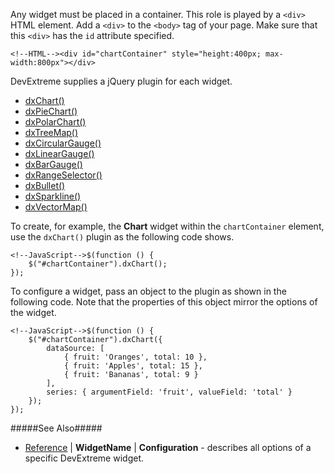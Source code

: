 Any widget must be placed in a container. This role is played by a `<div>` HTML element. Add a `<div>` to the `<body>` tag of your page. Make sure that this `<div>` has the `id` attribute specified.

    <!--HTML--><div id="chartContainer" style="height:400px; max-width:800px"></div>

DevExtreme supplies a jQuery plugin for each widget.

<ul style="font-size:14px">
  <li><a href="/Documentation/16_1/ApiReference/Data_Visualization_Widgets/dxChart/">dxChart()</a></li>
  <li><a href="/Documentation/16_1/ApiReference/Data_Visualization_Widgets/dxPieChart/">dxPieChart()</a></li>
  <li><a href="/Documentation/16_1/ApiReference/Data_Visualization_Widgets/dxPolarChart/">dxPolarChart()</a></li>
  <li><a href="/Documentation/16_1/ApiReference/Data_Visualization_Widgets/dxTreeMap/">dxTreeMap()</a></li>
  <li><a href="/Documentation/16_1/ApiReference/Data_Visualization_Widgets/dxCircularGauge/">dxCircularGauge()</a></li>
  <li><a href="/Documentation/16_1/ApiReference/Data_Visualization_Widgets/dxLinearGauge/">dxLinearGauge()</a></li>
  <li><a href="/Documentation/16_1/ApiReference/Data_Visualization_Widgets/dxBarGauge/">dxBarGauge()</a></li>
  <li><a href="/Documentation/16_1/ApiReference/Data_Visualization_Widgets/dxRangeSelector/">dxRangeSelector()</a></li>
  <li><a href="/Documentation/16_1/ApiReference/Data_Visualization_Widgets/dxBullet/">dxBullet()</a></li>
  <li><a href="/Documentation/16_1/ApiReference/Data_Visualization_Widgets/dxSparkline/">dxSparkline()</a></li>
  <li><a href="/Documentation/16_1/ApiReference/Data_Visualization_Widgets/dxVectorMap/">dxVectorMap()</a></li>
</ul>

To create, for example, the **Chart** widget within the `chartContainer` element, use the `dxChart()` plugin as the following code shows.

    <!--JavaScript-->$(function () {
		$("#chartContainer").dxChart();
	});

To configure a widget, pass an object to the plugin as shown in the following code. Note that the properties of this object mirror the options of the widget.

    <!--JavaScript-->$(function () {
		$("#chartContainer").dxChart({
			dataSource: [
                { fruit: 'Oranges', total: 10 },
                { fruit: 'Apples', total: 15 },
                { fruit: 'Bananas', total: 9 }
			],
			series: { argumentField: 'fruit', valueField: 'total' }
		});
	});

#####See Also#####
- [Reference](/api-reference/20%20Data%20Visualization%20Widgets/10%20dxChart '/Documentation/ApiReference/Data_Visualization_Widgets/') | **WidgetName** | **Configuration** - describes all options of a specific DevExtreme widget.